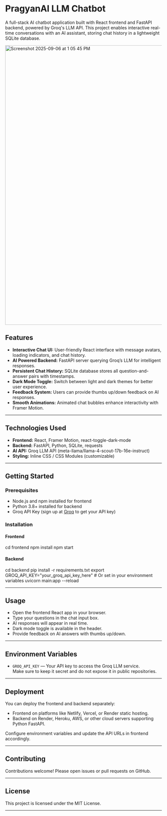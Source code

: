 # PragyanAI LLM Chatbot

A full-stack AI chatbot application built with React frontend and FastAPI backend, powered by Groq's LLM API. This project enables interactive real-time conversations with an AI assistant, storing chat history in a lightweight SQLite database.

<img width="1440" height="900" alt="Screenshot 2025-09-06 at 1 05 45 PM" src="https://github.com/user-attachments/assets/16433126-59bc-48c4-9b81-71e4a6e60acd" />


## Features

- **Interactive Chat UI:** User-friendly React interface with message avatars, loading indicators, and chat history.
- **AI Powered Backend:** FastAPI server querying Groq’s LLM for intelligent responses.
- **Persistent Chat History:** SQLite database stores all question-and-answer pairs with timestamps.
- **Dark Mode Toggle:** Switch between light and dark themes for better user experience.
- **Feedback System:** Users can provide thumbs up/down feedback on AI responses.
- **Smooth Animations:** Animated chat bubbles enhance interactivity with Framer Motion.

---

## Technologies Used

- **Frontend:** React, Framer Motion, react-toggle-dark-mode
- **Backend:** FastAPI, Python, SQLite, requests
- **AI API:** Groq LLM API (meta-llama/llama-4-scout-17b-16e-instruct)
- **Styling:** Inline CSS / CSS Modules (customizable)

---

## Getting Started

### Prerequisites

- Node.js and npm installed for frontend
- Python 3.8+ installed for backend
- Groq API Key (sign up at [Groq](https://groq.com) to get your API key)

### Installation

#### Frontend
cd frontend
npm install
npm start


#### Backend

cd backend
pip install -r requirements.txt
export GROQ_API_KEY="your_groq_api_key_here" # Or set in your environment variables
uvicorn main:app --reload




---

## Usage

- Open the frontend React app in your browser.
- Type your questions in the chat input box.
- AI responses will appear in real time.
- Dark mode toggle is available in the header.
- Provide feedback on AI answers with thumbs up/down.

---

## Environment Variables

- `GROQ_API_KEY` — Your API key to access the Groq LLM service.  
  Make sure to keep it secret and do not expose it in public repositories.

---

## Deployment

You can deploy the frontend and backend separately:

- Frontend on platforms like Netlify, Vercel, or Render static hosting.
- Backend on Render, Heroku, AWS, or other cloud servers supporting Python FastAPI.

Configure environment variables and update the API URLs in frontend accordingly.

---

## Contributing

Contributions welcome! Please open issues or pull requests on GitHub.

---

## License

This project is licensed under the MIT License.

---




